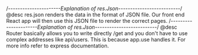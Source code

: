 /*----------------------Explanation of res.Json--------------------------*/
@desc res.json renders the data in the format of JSON file. Our 
front end React app will then use this JSON file to render the 
correct pages.
/*----------------------Explanation of res.Json--------------------------*/
@desc Router basically allows you to write directly /get and you
don't have to use complex addresses like api/users. This is because
app.use handles it. For more info refer to express documentation.

